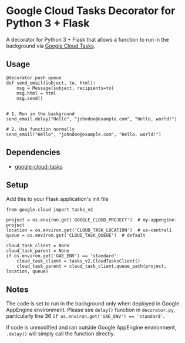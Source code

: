 # Google Cloud Tasks Decorator for Python 3 + Flask
A decorator for Python 3 + Flask that allows a function to run in the background via [Google Cloud Tasks](https://cloud.google.com/tasks).


## Usage
```python3
@decorator.push_queue
def send_email(subject, to, html):
    msg = Message(subject, recipients=to)
    msg.html = html
    msg.send()


# 1. Run in the background
send_email.delay("Hello", "johndoe@example.com", "Hello, world!")

# 2. Use function normally
send_email("Hello", "johndoe@example.com", "Hello, world!")
```


## Dependencies
- [google-cloud-tasks](https://pypi.org/project/google-cloud-tasks)

## Setup
Add this to your Flask application's init file
```python3
from google.cloud import tasks_v2

project = os.environ.get('GOOGLE_CLOUD_PROJECT')  # my-appengine-project
location = os.environ.get('CLOUD_TASK_LOCATION')  # us-central1
queue = os.environ.get('CLOUD_TASK_QUEUE')  # default

cloud_task_client = None
cloud_task_parent = None
if os.environ.get('GAE_ENV') == 'standard':
    cloud_task_client = tasks_v2.CloudTasksClient()
    cloud_task_parent = cloud_task_client.queue_path(project, location, queue)
```


## Notes
The code is set to run in the background only when deployed in Google AppEngine environment. Please see `delay()` function in `decorator.py`, particularly line 36 `if os.environ.get('GAE_ENV') == 'standard'`.

If code is unmodified and ran outside Google AppEngine environment, `.delay()` will simply call the function directly.
